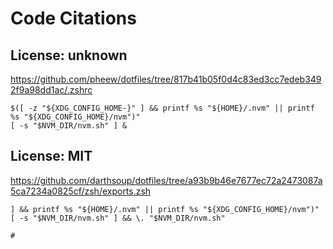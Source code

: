 # Code Citations

## License: unknown
https://github.com/pheew/dotfiles/tree/817b41b05f0d4c83ed3cc7edeb3492f9a98dd1ac/.zshrc

```
$([ -z "${XDG_CONFIG_HOME-}" ] && printf %s "${HOME}/.nvm" || printf %s "${XDG_CONFIG_HOME}/nvm")"
[ -s "$NVM_DIR/nvm.sh" ] &
```


## License: MIT
https://github.com/darthsoup/dotfiles/tree/a93b9b46e7677ec72a2473087a5ca7234a0825cf/zsh/exports.zsh

```
] && printf %s "${HOME}/.nvm" || printf %s "${XDG_CONFIG_HOME}/nvm")"
[ -s "$NVM_DIR/nvm.sh" ] && \. "$NVM_DIR/nvm.sh"

#
```

